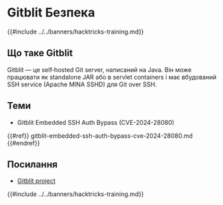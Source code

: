 # Gitblit Безпека

{{#include ../../banners/hacktricks-training.md}}

## Що таке Gitblit

Gitblit — це self‑hosted Git server, написаний на Java. Він може працювати як standalone JAR або в servlet containers і має вбудований SSH service (Apache MINA SSHD) для Git over SSH.

## Теми

- Gitblit Embedded SSH Auth Bypass (CVE-2024-28080)

{{#ref}}
gitblit-embedded-ssh-auth-bypass-cve-2024-28080.md
{{#endref}}

## Посилання

- [Gitblit project](https://gitblit.com/)

{{#include ../../banners/hacktricks-training.md}}
